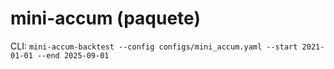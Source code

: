 # mini-accum (paquete)
CLI: `mini-accum-backtest --config configs/mini_accum.yaml --start 2021-01-01 --end 2025-09-01`
